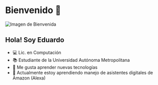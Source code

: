 # Bienvenido 👋

![Imagen de Bienvenida](https://github.com/LaloSP-dev/LaloSP-dev/blob/main/Imagen1.gif)

## Hola! Soy Eduardo
- 💻 Lic. en Computación
- 📚 Estudiante de la Universidad Autónoma Metropolitana
- 🤔 Me gusta aprender nuevas tecnologías
- 🌱 Actualmente estoy aprendiendo manejo de asistentes digitales de Amazon (Alexa)

